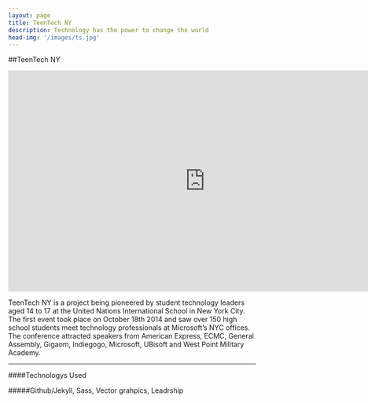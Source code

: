 ```yaml
---
layout: page
title: TeenTech NY
description: Technology has the power to change the world
head-img: '/images/ts.jpg'
---
```


##TeenTech NY

<iframe src="https://player.vimeo.com/video/111140027?title=0&byline=0" width="800" height="450" frameborder="0" webkitallowfullscreen mozallowfullscreen allowfullscreen></iframe>

<br>

TeenTech NY is a project being pioneered by student technology leaders aged 14 to 17 at the United Nations International School in New York City. The first event took place on October 18th 2014 and saw over 150 high school students meet technology professionals at Microsoft’s NYC offices. The conference attracted speakers from American Express, ECMC, General Assembly, Gigaom, Indiegogo, Microsoft, UBisoft and West Point Military Academy.


---

####Technologys Used

#####Github/Jekyll, Sass, Vector grahpics, Leadrship